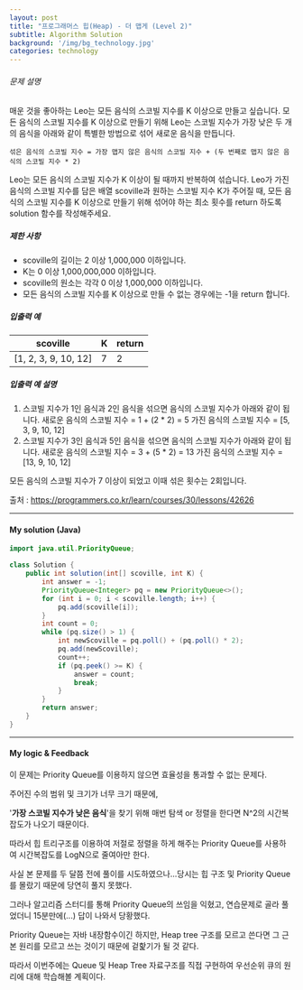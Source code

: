 ```yaml
---
layout: post
title: "프로그래머스 힙(Heap) - 더 맵게 (Level 2)"
subtitle: Algorithm Solution
background: '/img/bg_technology.jpg'
categories: technology
---
```


###### 문제 설명

매운 것을 좋아하는 Leo는 모든 음식의 스코빌 지수를 K 이상으로 만들고 싶습니다. 모든 음식의 스코빌 지수를 K 이상으로 만들기 위해 Leo는 스코빌 지수가 가장 낮은 두 개의 음식을 아래와 같이 특별한 방법으로 섞어 새로운 음식을 만듭니다.

```
섞은 음식의 스코빌 지수 = 가장 맵지 않은 음식의 스코빌 지수 + (두 번째로 맵지 않은 음식의 스코빌 지수 * 2)
```

Leo는 모든 음식의 스코빌 지수가 K 이상이 될 때까지 반복하여 섞습니다.
Leo가 가진 음식의 스코빌 지수를 담은 배열 scoville과 원하는 스코빌 지수 K가 주어질 때, 모든 음식의 스코빌 지수를 K 이상으로 만들기 위해 섞어야 하는 최소 횟수를 return 하도록 solution 함수를 작성해주세요.

##### 제한 사항

- scoville의 길이는 2 이상 1,000,000 이하입니다.
- K는 0 이상 1,000,000,000 이하입니다.
- scoville의 원소는 각각 0 이상 1,000,000 이하입니다.
- 모든 음식의 스코빌 지수를 K 이상으로 만들 수 없는 경우에는 -1을 return 합니다.

##### 입출력 예

| scoville             | K    | return |
| -------------------- | ---- | ------ |
| [1, 2, 3, 9, 10, 12] | 7    | 2      |

##### 입출력 예 설명

1. 스코빌 지수가 1인 음식과 2인 음식을 섞으면 음식의 스코빌 지수가 아래와 같이 됩니다.
   새로운 음식의 스코빌 지수 = 1 + (2 * 2) = 5
   가진 음식의 스코빌 지수 = [5, 3, 9, 10, 12]
2. 스코빌 지수가 3인 음식과 5인 음식을 섞으면 음식의 스코빌 지수가 아래와 같이 됩니다.
   새로운 음식의 스코빌 지수 = 3 + (5 * 2) = 13
   가진 음식의 스코빌 지수 = [13, 9, 10, 12]

모든 음식의 스코빌 지수가 7 이상이 되었고 이때 섞은 횟수는 2회입니다.



출처 : https://programmers.co.kr/learn/courses/30/lessons/42626



---



#### My solution (Java)

```java
import java.util.PriorityQueue;

class Solution {
    public int solution(int[] scoville, int K) {
        int answer = -1;
        PriorityQueue<Integer> pq = new PriorityQueue<>();
        for (int i = 0; i < scoville.length; i++) {
            pq.add(scoville[i]);
        }
        int count = 0;
        while (pq.size() > 1) {
            int newScoville = pq.poll() + (pq.poll() * 2);
            pq.add(newScoville);
            count++;
            if (pq.peek() >= K) {
                answer = count;
                break;
            }
        }
        return answer;
    }
}
```



---

#### My logic & Feedback

이 문제는 Priority Queue를 이용하지 않으면 효율성을 통과할 수 없는 문제다.

주어진 수의 범위 및 크기가 너무 크기 때문에,

'**가장 스코빌 지수가 낮은 음식**'을 찾기 위해 매번 탐색 or 정렬을 한다면 N^2의 시간복잡도가 나오기 때문이다.

따라서 힙 트리구조를 이용하여 저절로 정렬을 하게 해주는 Priority Queue를 사용하여 시간복잡도를 LogN으로 줄여아만 한다.

사실 본 문제를 두 달쯤 전에 풀이를 시도하였으나...당시는 힙 구조 및 Priority Queue를 몰랐기 때문에 당연히 풀지 못했다.

그러나 알고리즘 스터디를 통해 Priority Queue의 쓰임을 익혔고, 연습문제로 골라 풀었더니 15분만에(...) 답이 나와서 당황했다.

Priority Queue는 자바 내장함수이긴 하지만, Heap tree 구조를 모르고 쓴다면 그 근본 원리를 모르고 쓰는 것이기 때문에 겉핥기가 될 것 같다.

따라서 이번주에는 Queue 및 Heap Tree 자료구조를 직접 구현하여 우선순위 큐의 원리에 대해 학습해볼 계획이다.




